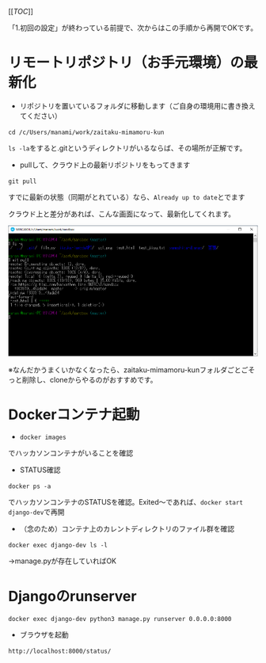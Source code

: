 [[_TOC_]]

「1.初回の設定」が終わっている前提で、次からはこの手順から再開でOKです。

# リモートリポジトリ（お手元環境）の最新化

- リポジトリを置いているフォルダに移動します（ご自身の環境用に書き換えてください）

`cd /c/Users/manami/work/zaitaku-mimamoru-kun`

`ls -la`をすると.gitというディレクトリがいるならば、その場所が正解です。

- pullして、クラウド上の最新リポジトリをもってきます

`git pull`

すでに最新の状態（同期がとれている）なら、`Already up to date`とでます


クラウド上と差分があれば、こんな画面になって、最新化してくれます。

![2020-09-01__6_](uploads/7010a3417c89ab6318dc25333b16d8a4/2020-09-01__6_.png)

※なんだかうまくいかなくなったら、zaitaku-mimamoru-kunフォルダごとごそっと削除し、cloneからやるのがおすすめです。

# Dockerコンテナ起動

- `docker images`

でハッカソンコンテナがいることを確認

- STATUS確認

`docker ps -a`

でハッカソンコンテナのSTATUSを確認。Exited～であれば、`docker start django-dev`で再開

- （念のため）コンテナ上のカレントディレクトリのファイル群を確認

`docker exec django-dev ls -l`

→manage.pyが存在していればOK

# Djangoのrunserver

`docker exec django-dev python3 manage.py runserver 0.0.0.0:8000`

- ブラウザを起動

`http://localhost:8000/status/`

